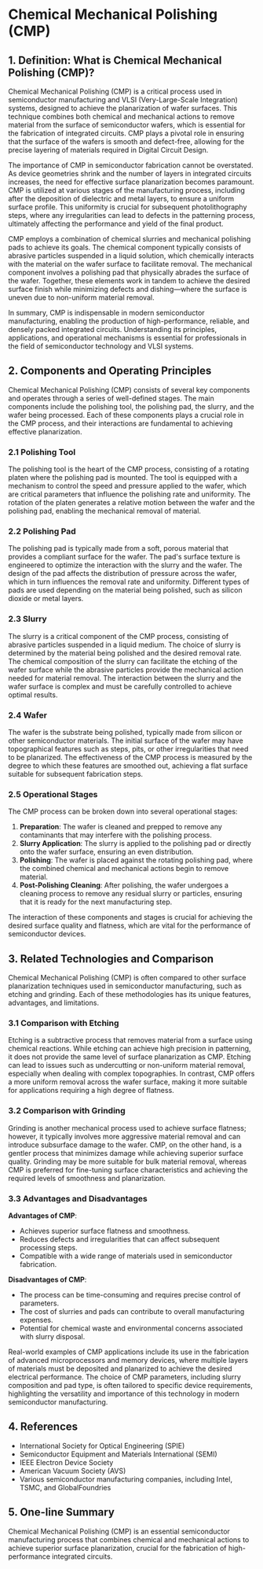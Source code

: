 # Chemical Mechanical Polishing (CMP)

## 1. Definition: What is **Chemical Mechanical Polishing (CMP)**?

Chemical Mechanical Polishing (CMP) is a critical process used in semiconductor manufacturing and VLSI (Very-Large-Scale Integration) systems, designed to achieve the planarization of wafer surfaces. This technique combines both chemical and mechanical actions to remove material from the surface of semiconductor wafers, which is essential for the fabrication of integrated circuits. CMP plays a pivotal role in ensuring that the surface of the wafers is smooth and defect-free, allowing for the precise layering of materials required in Digital Circuit Design.

The importance of CMP in semiconductor fabrication cannot be overstated. As device geometries shrink and the number of layers in integrated circuits increases, the need for effective surface planarization becomes paramount. CMP is utilized at various stages of the manufacturing process, including after the deposition of dielectric and metal layers, to ensure a uniform surface profile. This uniformity is crucial for subsequent photolithography steps, where any irregularities can lead to defects in the patterning process, ultimately affecting the performance and yield of the final product.

CMP employs a combination of chemical slurries and mechanical polishing pads to achieve its goals. The chemical component typically consists of abrasive particles suspended in a liquid solution, which chemically interacts with the material on the wafer surface to facilitate removal. The mechanical component involves a polishing pad that physically abrades the surface of the wafer. Together, these elements work in tandem to achieve the desired surface finish while minimizing defects and dishing—where the surface is uneven due to non-uniform material removal.

In summary, CMP is indispensable in modern semiconductor manufacturing, enabling the production of high-performance, reliable, and densely packed integrated circuits. Understanding its principles, applications, and operational mechanisms is essential for professionals in the field of semiconductor technology and VLSI systems.

## 2. Components and Operating Principles

Chemical Mechanical Polishing (CMP) consists of several key components and operates through a series of well-defined stages. The main components include the polishing tool, the polishing pad, the slurry, and the wafer being processed. Each of these components plays a crucial role in the CMP process, and their interactions are fundamental to achieving effective planarization.

### 2.1 Polishing Tool

The polishing tool is the heart of the CMP process, consisting of a rotating platen where the polishing pad is mounted. The tool is equipped with a mechanism to control the speed and pressure applied to the wafer, which are critical parameters that influence the polishing rate and uniformity. The rotation of the platen generates a relative motion between the wafer and the polishing pad, enabling the mechanical removal of material.

### 2.2 Polishing Pad

The polishing pad is typically made from a soft, porous material that provides a compliant surface for the wafer. The pad's surface texture is engineered to optimize the interaction with the slurry and the wafer. The design of the pad affects the distribution of pressure across the wafer, which in turn influences the removal rate and uniformity. Different types of pads are used depending on the material being polished, such as silicon dioxide or metal layers.

### 2.3 Slurry

The slurry is a critical component of the CMP process, consisting of abrasive particles suspended in a liquid medium. The choice of slurry is determined by the material being polished and the desired removal rate. The chemical composition of the slurry can facilitate the etching of the wafer surface while the abrasive particles provide the mechanical action needed for material removal. The interaction between the slurry and the wafer surface is complex and must be carefully controlled to achieve optimal results.

### 2.4 Wafer

The wafer is the substrate being polished, typically made from silicon or other semiconductor materials. The initial surface of the wafer may have topographical features such as steps, pits, or other irregularities that need to be planarized. The effectiveness of the CMP process is measured by the degree to which these features are smoothed out, achieving a flat surface suitable for subsequent fabrication steps.

### 2.5 Operational Stages

The CMP process can be broken down into several operational stages:

1. **Preparation**: The wafer is cleaned and prepped to remove any contaminants that may interfere with the polishing process.
2. **Slurry Application**: The slurry is applied to the polishing pad or directly onto the wafer surface, ensuring an even distribution.
3. **Polishing**: The wafer is placed against the rotating polishing pad, where the combined chemical and mechanical actions begin to remove material.
4. **Post-Polishing Cleaning**: After polishing, the wafer undergoes a cleaning process to remove any residual slurry or particles, ensuring that it is ready for the next manufacturing step.

The interaction of these components and stages is crucial for achieving the desired surface quality and flatness, which are vital for the performance of semiconductor devices.

## 3. Related Technologies and Comparison

Chemical Mechanical Polishing (CMP) is often compared to other surface planarization techniques used in semiconductor manufacturing, such as etching and grinding. Each of these methodologies has its unique features, advantages, and limitations.

### 3.1 Comparison with Etching

Etching is a subtractive process that removes material from a surface using chemical reactions. While etching can achieve high precision in patterning, it does not provide the same level of surface planarization as CMP. Etching can lead to issues such as undercutting or non-uniform material removal, especially when dealing with complex topographies. In contrast, CMP offers a more uniform removal across the wafer surface, making it more suitable for applications requiring a high degree of flatness.

### 3.2 Comparison with Grinding

Grinding is another mechanical process used to achieve surface flatness; however, it typically involves more aggressive material removal and can introduce subsurface damage to the wafer. CMP, on the other hand, is a gentler process that minimizes damage while achieving superior surface quality. Grinding may be more suitable for bulk material removal, whereas CMP is preferred for fine-tuning surface characteristics and achieving the required levels of smoothness and planarization.

### 3.3 Advantages and Disadvantages

**Advantages of CMP**:
- Achieves superior surface flatness and smoothness.
- Reduces defects and irregularities that can affect subsequent processing steps.
- Compatible with a wide range of materials used in semiconductor fabrication.

**Disadvantages of CMP**:
- The process can be time-consuming and requires precise control of parameters.
- The cost of slurries and pads can contribute to overall manufacturing expenses.
- Potential for chemical waste and environmental concerns associated with slurry disposal.

Real-world examples of CMP applications include its use in the fabrication of advanced microprocessors and memory devices, where multiple layers of materials must be deposited and planarized to achieve the desired electrical performance. The choice of CMP parameters, including slurry composition and pad type, is often tailored to specific device requirements, highlighting the versatility and importance of this technology in modern semiconductor manufacturing.

## 4. References

- International Society for Optical Engineering (SPIE)
- Semiconductor Equipment and Materials International (SEMI)
- IEEE Electron Device Society
- American Vacuum Society (AVS)
- Various semiconductor manufacturing companies, including Intel, TSMC, and GlobalFoundries

## 5. One-line Summary

Chemical Mechanical Polishing (CMP) is an essential semiconductor manufacturing process that combines chemical and mechanical actions to achieve superior surface planarization, crucial for the fabrication of high-performance integrated circuits.